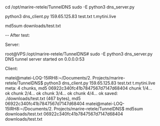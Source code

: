 cd /opt/marire-retele/TunnelDNS
sudo -E python3 dns_server.py

python3 dns_client.py 159.65.125.83 test.txt t.mytini.live

md5sum downloads/test.txt


-- After test:

Server:

root@VPS:/opt/marire-retele/TunnelDNS# sudo -E python3 dns_server.py
DNS tunnel server started on 0.0.0.0:53

Client:

matei@matei-LOQ-15IRH8:~/Documents/2. Projects/marire-retele/TunnelDNS$ python3 dns_client.py 159.65.125.83 test.txt t.mytini.live
meta: 4 chunks, md5 06922c340fc41b7847567d7147d68404
chunk 1/4... ok
chunk 2/4... ok
chunk 3/4... ok
chunk 4/4... ok
saved: ./downloads/test.txt (467 bytes), md5 06922c340fc41b7847567d7147d68404
matei@matei-LOQ-15IRH8:~/Documents/2. Projects/marire-retele/TunnelDNS$ md5sum downloads/test.txt
06922c340fc41b7847567d7147d68404  downloads/test.txt